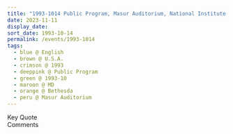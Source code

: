 ```yaml
---
title: "1993-1014 Public Program, Masur Auditorium, National Institute of Health, Clinical Center (Building 10), 9,000 Rockville Pike, Bethesda, MD, U.S.A."
date: 2023-11-11
display_date: 
sort_date: 1993-10-14
permalink: /events/1993-1014
tags:
  - blue @ English
  - brown @ U.S.A.
  - crimson @ 1993
  - deeppink @ Public Program
  - green @ 1993-10
  - maroon @ MD
  - orange @ Bethesda
  - peru @ Masur Auditorium
---
```


<wave-list>
  <list-title color="green" width="75">Key Quote</list-title>
  <list-item color="BlanchedAlmond"  width="200"></list-item>
  <list-item color="Lavender"></list-item>
  <list-item color="BlanchedAlmond"></list-item>
</wave-list>

<br>

<wave-list>
  <list-title color="green" width="75">Comments</list-title>
  <list-item color="BlanchedAlmond"  width="200"></list-item>
  <list-item color="Lavender"></list-item>
  <list-item color="BlanchedAlmond"></list-item>
</wave-list>